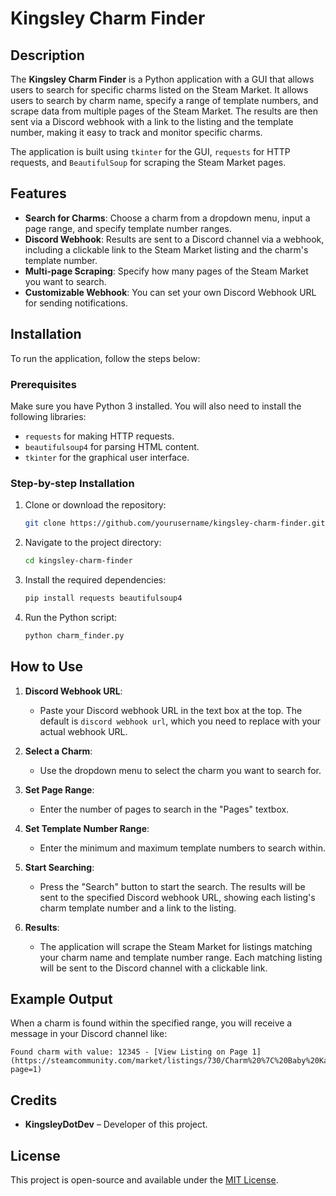 
# Kingsley Charm Finder

## Description

The **Kingsley Charm Finder** is a Python application with a GUI that allows users to search for specific charms listed on the Steam Market. It allows users to search by charm name, specify a range of template numbers, and scrape data from multiple pages of the Steam Market. The results are then sent via a Discord webhook with a link to the listing and the template number, making it easy to track and monitor specific charms.

The application is built using `tkinter` for the GUI, `requests` for HTTP requests, and `BeautifulSoup` for scraping the Steam Market pages.

## Features

- **Search for Charms**: Choose a charm from a dropdown menu, input a page range, and specify template number ranges.
- **Discord Webhook**: Results are sent to a Discord channel via a webhook, including a clickable link to the Steam Market listing and the charm's template number.
- **Multi-page Scraping**: Specify how many pages of the Steam Market you want to search.
- **Customizable Webhook**: You can set your own Discord Webhook URL for sending notifications.

## Installation

To run the application, follow the steps below:

### Prerequisites

Make sure you have Python 3 installed. You will also need to install the following libraries:

- `requests` for making HTTP requests.
- `beautifulsoup4` for parsing HTML content.
- `tkinter` for the graphical user interface.

### Step-by-step Installation

1. Clone or download the repository:
   ```bash
   git clone https://github.com/yourusername/kingsley-charm-finder.git
   ```

2. Navigate to the project directory:
   ```bash
   cd kingsley-charm-finder
   ```

3. Install the required dependencies:
   ```bash
   pip install requests beautifulsoup4
   ```

4. Run the Python script:
   ```bash
   python charm_finder.py
   ```

## How to Use

1. **Discord Webhook URL**: 
   - Paste your Discord webhook URL in the text box at the top. The default is `discord webhook url`, which you need to replace with your actual webhook URL.
   
2. **Select a Charm**:
   - Use the dropdown menu to select the charm you want to search for.

3. **Set Page Range**:
   - Enter the number of pages to search in the "Pages" textbox.

4. **Set Template Number Range**:
   - Enter the minimum and maximum template numbers to search within.

5. **Start Searching**:
   - Press the "Search" button to start the search. The results will be sent to the specified Discord webhook URL, showing each listing's charm template number and a link to the listing.

6. **Results**:
   - The application will scrape the Steam Market for listings matching your charm name and template number range. Each matching listing will be sent to the Discord channel with a clickable link.

## Example Output

When a charm is found within the specified range, you will receive a message in your Discord channel like:

```
Found charm with value: 12345 - [View Listing on Page 1](https://steamcommunity.com/market/listings/730/Charm%20%7C%20Baby%20Karat%20CT?page=1)
```

## Credits

- **KingsleyDotDev** – Developer of this project.

## License

This project is open-source and available under the [MIT License](LICENSE).
